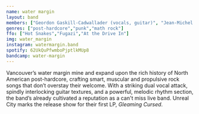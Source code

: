 ```yaml
---
name: water margin
layout: band
members: ["Geordon Gaskill-Cadwallader (vocals, guitar)", "Jean-Michel Lacombe (vocals, guitar)", "Arman Paxad (bass)", "Fabio Valesini (drums)"]
genres: ["post-hardcore","punk","math rock"]
ffo: ["Hot Snakes","Fugazi","At the Drive In"]
img: water_margin
instagram: watermargin.band
spotify: 62UkQuPfwmboPjptlkMUp8
bandcamp: water-margin
---
```


Vancouver’s water margin mine and expand upon the rich history of North American post-hardcore, crafting smart, muscular and propulsive rock songs that don’t overstay their welcome. With a striking dual vocal attack, spindly interlocking guitar textures, and a powerful, melodic rhythm section, the band’s already cultivated a reputation as a can't miss live band. Unreal City marks the release show for their first LP, <span style="font-style:italic">Gleaming Cursed</span>.